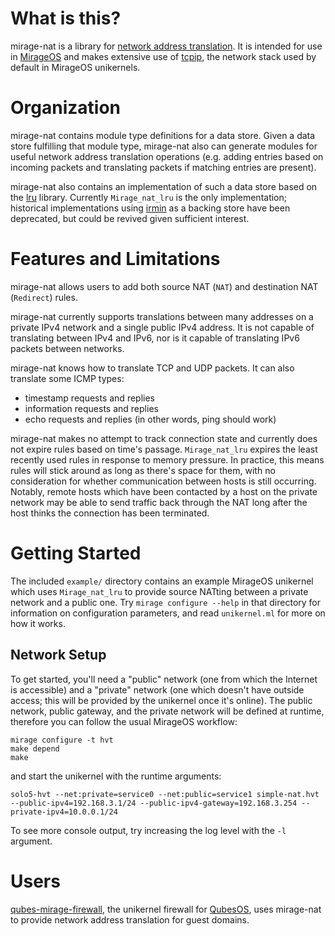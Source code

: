 # What is this?

mirage-nat is a library for [network address translation](https://tools.ietf.org/html/rfc2663).  It is intended for use in [MirageOS](https://mirage.io) and makes extensive use of [tcpip](https://github.com/mirage/mirage-tcpip), the network stack used by default in MirageOS unikernels.

# Organization

mirage-nat contains module type definitions for a data store.  Given a data store fulfilling that module type, mirage-nat also can generate modules for useful network address translation operations (e.g. adding entries based on incoming packets and translating packets if matching entries are present).

mirage-nat also contains an implementation of such a data store based on the [lru](https://github.com/pqwy/ocaml-lru) library.  Currently `Mirage_nat_lru` is the only implementation; historical implementations using [irmin](https://github.com/mirage/irmin) as a backing store have been deprecated, but could be revived given sufficient interest.

# Features and Limitations

mirage-nat allows users to add both source NAT (`NAT`) and destination NAT (`Redirect`) rules.

mirage-nat currently supports translations between many addresses on a private IPv4 network and a single public IPv4 address.  It is not capable of translating between IPv4 and IPv6, nor is it capable of translating IPv6 packets between networks.

mirage-nat knows how to translate TCP and UDP packets.  It can also translate some ICMP types:

* timestamp requests and replies
* information requests and replies
* echo requests and replies (in other words, ping should work)

mirage-nat makes no attempt to track connection state and currently does not expire rules based on time's passage.  `Mirage_nat_lru` expires the least recently used rules in response to memory pressure.  In practice, this means rules will stick around as long as there's space for them, with no consideration for whether communication between hosts is still occurring.  Notably, remote hosts which have been contacted by a host on the private network may be able to send traffic back through the NAT long after the host thinks the connection has been terminated.

# Getting Started

The included `example/` directory contains an example MirageOS unikernel which uses `Mirage_nat_lru` to provide source NATting between a private network and a public one.  Try `mirage configure --help` in that directory for information on configuration parameters, and read `unikernel.ml` for more on how it works.

## Network Setup

To get started, you'll need a "public" network (one from which the Internet is accessible) and a "private" network (one which doesn't have outside access; this will be provided by the unikernel once it's online).  The public network, public gateway, and the private network will be defined at runtime, therefore you can follow the usual MirageOS workflow:

```
mirage configure -t hvt
make depend
make
```

and start the unikernel with the runtime arguments:

```
solo5-hvt --net:private=service0 --net:public=service1 simple-nat.hvt --public-ipv4=192.168.3.1/24 --public-ipv4-gateway=192.168.3.254 --private-ipv4=10.0.0.1/24
```

To see more console output, try increasing the log level with the `-l` argument.

# Users

[qubes-mirage-firewall](https://github.com/mirage/qubes-mirage-firewall), the unikernel firewall for [QubesOS](https://qubes-os.org), uses mirage-nat to provide network address translation for guest domains.
